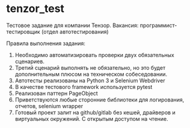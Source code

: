 # tenzor_test
Тестовое задание для компании Тензор. Вакансия: программист-тестировщик (отдел автотестирования)  

Правила выполнения задания:  
1) Необходимо автоматизировать проверки двух обязательных  
сценариев.   
2) Третий сценарий выполнять не обязательно, но это будет  
дополнительным плюсом на техническом собеседовании.  
3) Автотесты реализованы на Python 3 и Selenium Webdriver  
4) В качестве тестового framework используется pytest  
5) Реализован паттерн PageObject  
6) Приветствуются любые сторонние библиотеки для логирования,  
отчетов, selenium wrapper  
7) Готовый проект залит на github/gitlab без кешей, драйверов и  
виртуальных окружений. С открытым доступом на чтение.  
